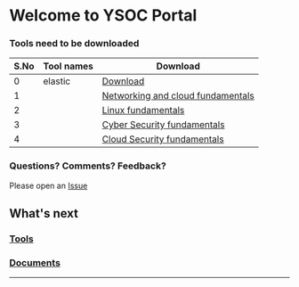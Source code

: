 

# Welcome to YSOC Portal



### Tools need to be downloaded


| S.No |  Tool names |Download                           | 
|-------| ------ |---------------------------------|
| 0     |  elastic|[Download](https://artifacts.elastic.co/downloads/beats/filebeat/filebeat-8.3.2-windows-x86_64.msi)  | 
| 1     |  | [Networking and cloud fundamentals](phase1/README.md) |
| 2     |  | [Linux fundamentals](phase2/README.md) |
| 3     |  |[Cyber Security fundamentals](phase3/README.md)| 
| 4     |  | [Cloud Security fundamentals](phase3/README.md)| 



### Questions? Comments? Feedback?

Please open an [Issue](https://github.com/soc-cy/soc-cy.github.io/issues)


## What's next

### [Tools](phase0/README.md)

### [Documents](phase1/README.md)

___

